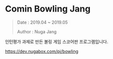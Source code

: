 # Comin Bowling Jang

>Date : 2019.04 ~ 2019.05
>
>Author : Nuga Jang

인턴평가 과제로 만든 볼링 게임 스코어판 프로그램입니다.

<https://dev.nugabox.com/pj/bowling>
